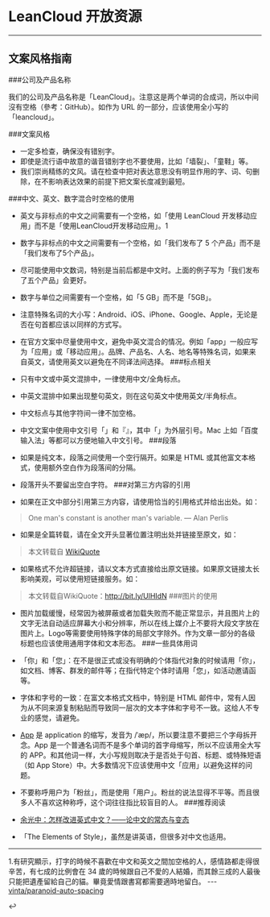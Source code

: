 # LeanCloud 开放资源

---
## 文案风格指南

###公司及产品名称

我们的公司及产品名称是「LeanCloud」。注意这是两个单词的合成词，所以中间沒有空格（參考：GitHub）。如作为 URL 的一部分，应该使用全小写的「leancloud」。

###文案风格

* 一定多检查，确保没有错别字。
* 即使是流行语中故意的谐音错别字也不要使用，比如「墙裂」、「童鞋」等。
* 我们崇尚精练的文风。请在检查中把对表达意思没有明显作用的字、词、句删除，在不影响表达效果的前提下把文案长度减到最短。

###中文、英文、数字混合时空格的使用
* 英文与非标点的中文之间需要有一个空格，如「使用 LeanCloud 开发移动应用」而不是「使用LeanCloud开发移动应用」。1
* 数字与非标点的中文之间需要有一个空格，如「我们发布了 5 个产品」而不是「我们发布了5个产品」。
* 尽可能使用中文数词，特别是当前后都是中文时。上面的例子写为「我们发布了五个产品」会更好。
* 数字与单位之间需要有一个空格，如「5 GB」而不是「5GB」。
* 注意特殊名词的大小写：Android、iOS、iPhone、Google、Apple，无论是否在句首都应该以同样的方式写。
* 在官方文案中尽量使用中文，避免中英文混合的情况。例如「app」一般应写为「应用」或「移动应用」。品牌、产品名、人名、地名等特殊名词，如果来自英文，请使用英文以避免在不同译法间选择。
###标点相关

* 只有中文或中英文混排中，一律使用中文/全角标点。
* 中英文混排中如果出现整句英文，则在这句英文中使用英文/半角标点。
* 中文标点与其他字符间一律不加空格。
* 中文文案中使用中文引号「」和『』，其中「」为外层引号。Mac 上如「百度输入法」等都可以方便地输入中文引号。
###段落

* 如果是纯文本，段落之间使用一个空行隔开。如果是 HTML 或其他富文本格式，使用额外空白作为段落间的分隔。
* 段落开头不要留出空白字符。
###对第三方内容的引用

* 如果在正文中部分引用第三方内容，请使用恰当的引用格式并给出出处。如：

>One man's constant is another man's variable.
— Alan Perlis

* 如果是全篇转载，请在全文开头显著位置注明出处并链接至原文，如：

>本文转载自 [WikiQuote](https://en.wikiquote.org/wiki/Alan_Perlis)

* 如果格式不允许超链接，请以文本方式直接给出原文链接。如果原文链接太长影响美观，可以使用短链接服务。如：

>本文转载自WikiQuote：http://bit.ly/UlHIdN
###图片的使用

* 图片加载缓慢，经常因为被屏蔽或者加载失败而不能正常显示，并且图片上的文字无法自动适应屏幕大小和分辨率，所以在线上媒介上不要将大段文字放在图片上。Logo等需要使用特殊字体的局部文字除外。作为文章一部分的各级标题也应该使用通用字体和文本形态。
###一些具体用词

* 「你」和「您」：在不是很正式或没有明确的个体指代对象的时候请用「你」，如文档、博客、群发的邮件等；在指代特定个体时请用「您」，如活动邀请函等。

* 字体和字号的一致：在富文本格式文档中，特别是 HTML 邮件中，常有人因为从不同来源复制粘贴而导致同一层次的文本字体和字号不一致。这给人不专业的感觉，请避免。

* [App](http://www.learnersdictionary.com/definition/app) 是 application 的缩写，发音为 /ˈæp/，所以要注意不要把三个字母拆开念。App 是一个普通名词而不是多个单词的首字母缩写，所以不应该用全大写的 APP。和其他词一样，大小写规则取决于是否处于句首、标题、或特殊短语（如 App Store）中。大多数情况下应该使用中文「应用」以避免这样的问题。

* 不要称呼用户为「粉丝」，而是使用「用户」。粉丝的说法显得不平等。而且很多人不喜欢这种称呼，这个词往往指比较盲目的人。
###推荐阅读

* [余光中：怎样改进英式中文？——论中文的常态与变态](http://open.avoscloud.com/improve-chinese/)
* 「The Elements of Style」，虽然是讲英语，但很多对中文也适用。

-----

1.有研究顯示，打字的時候不喜歡在中文和英文之間加空格的人，感情路都走得很辛苦，有七成的比例會在 34 歲的時候跟自己不愛的人結婚，而其餘三成的人最後只能把遺產留給自己的貓。畢竟愛情跟書寫都需要適時地留白。 --- [vinta/paranoid-auto-spacing]( https://github.com/vinta/pangu.js)

↩

